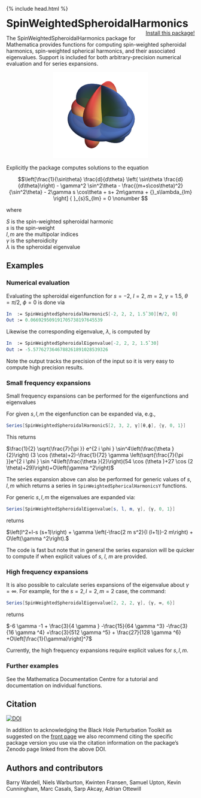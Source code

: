 {% include head.html %}

<p>
 <h1 style="display:inline">SpinWeightedSpheroidalHarmonics</h1> <span style="float:right;"><a href="https://bhptoolkit.org/mathematica-install.html" class = "code_btn">Install this package!</a></span>
</p>

The SpinWeightedSpheroidalHarmonics package for Mathematica provides functions for computing
spin-weighted spheroidal harmonics, spin-weighted spherical harmonics, and their associated eigenvalues.
Support is included for both arbitrary-precision numerical evaluation and for series expansions.

<p align="center"><img width="50%" src="swsh.png" alt="S(s=-2, l=2, gamma=1.9)"/></p>

Explicitly the package computes solutions to the equation

$$\left[\frac{1}{\sin\theta} \frac{d}{d\theta} \left( \sin\theta \frac{d}{d\theta}\right) - \gamma^2 \sin^2\theta - \frac{(m+s\cos\theta)^2}{\sin^2\theta} - 2\gamma s \cos\theta + s+ 2m\gamma + {}_s\lambda_{lm} \right] { }_{s}S_{lm} = 0 \nonumber $$

where

$S$ is the spin-weighted spheroidal harmonic  
$s$ is the spin-weight  
$l,m$ are the multipolar indices  
$\gamma$ is the spheroidicity   
$\lambda$ is the spheroidal eigenvalue

## Examples

### Numerical evaluation

Evaluating the spheroidal eigenfunction for $s=-2$, $l=2$, $m=2$, $\gamma=1.5$, $\theta = \pi/2$, $\phi=0$ is done via
```Mathematica
In  := SpinWeightedSpheroidalHarmonicS[-2, 2, 2, 1.5`30][π/2, 0]
Out := 0.066929509191705738197645539
```
Likewise the corresponding eigenvalue, $\lambda$, is computed by
```Mathematica
In  := SpinWeightedSpheroidalEigenvalue[-2, 2, 2, 1.5`30]
Out := -5.5776273646788261891028539326
```

Note the output tracks the precision of the input so it is very easy to compute high precision results.

### Small frequency expansions

Small frequency expansions can be performed for the eigenfunctions and eigenvalues

For given $s,l,m$ the eigenfunction can be expanded via, e.g.,
```Mathematica
Series[SpinWeightedSpheroidalHarmonicS[2, 3, 2, γ][θ,ϕ], {γ, 0, 1}]
```
This returns

$\frac{1}{2} \sqrt{\frac{7}{\pi }} e^{2 i \phi } \sin^4\left(\frac{\theta }{2}\right) (3 \cos (\theta)+2)-\frac{1}{72} \gamma  \left(\sqrt{\frac{7}{\pi }}e^{2 i \phi } \sin ^4\left(\frac{\theta }{2}\right)(54 \cos (\theta )+27 \cos (2 \theta)+29)\right)+O\left(\gamma ^2\right)$

The series expansion above can also be performed for generic values of $s,l,m$ which returns a series in `SpinWeightedSphericalHarmonicsY` functions.

For generic $s,l,m$ the eigenvalues are expanded via:
```Mathematica
Series[SpinWeightedSpheroidalEigenvalue[s, l, m, γ], {γ, 0, 1}]
```

returns

$\left(l^2+l-s (s+1)\right) + \gamma  \left(-\frac{2 m s^2}{l (l+1)}-2 m\right) + O\left(\gamma ^2\right).$

The code is fast but note that in general the series expansion will be quicker to compute if when explicit values of $s$, $l$, $m$ are provided.

### High frequency expansions

It is also possible to calculate series expansions of the eigenvalue about $\gamma = \infty$. For example, for the $s=2,l=2,m=2$ case, the command:
```Mathematica
Series[SpinWeightedSpheroidalEigenvalue[2, 2, 2, γ], {γ, ∞, 6}]
```
returns  

$-6 \gamma  -1 + \frac{3}{4 \gamma } -\frac{15}{64 \gamma ^3} -\frac{3}{16 \gamma ^4} +\frac{3}{512 \gamma ^5} + \frac{27}{128 \gamma ^6} +O\left[\frac{1}{\gamma}\right]^7$

Currently, the high frequency expansions require explicit values for $s,l,m$.

### Further examples

See the Mathematica Documentation Centre for a tutorial and documentation on individual functions.

## Citation

[![DOI](https://zenodo.org/badge/DOI/10.5281/zenodo.8090680.svg)](https://doi.org/10.5281/zenodo.8090680)

In addition to acknowledging the Black Hole Perturbation Toolkit as suggested on the [front page](https://bhptoolkit.org) we also recommend citing the specific package version you use via the citation information on the package’s Zenodo page linked from the above DOI.

## Authors and contributors

Barry Wardell, Niels Warburton, Kwinten Fransen, Samuel Upton, Kevin Cunningham, Marc Casals, Sarp Akcay, Adrian Ottewill
